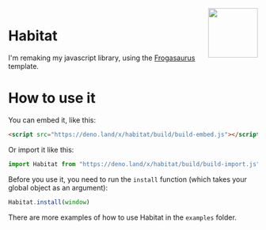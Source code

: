 <img align="right" height="100" src="http://todepond.com/IMG/CleanTode.png">

# Habitat
I'm remaking my javascript library, using the [Frogasaurus](https://github.com/l2wilson94/Frogasaurus) template.

# How to use it
You can embed it, like this:
```html
<script src="https://deno.land/x/habitat/build/build-embed.js"></script>
```
Or import it like this:
```js
import Habitat from "https://deno.land/x/habitat/build/build-import.js"
```
Before you use it, you need to run the `install` function (which takes your global object as an argument):
```js
Habitat.install(window)
```
There are more examples of how to use Habitat in the `examples` folder.
